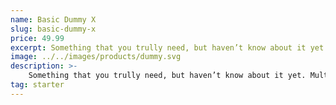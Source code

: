 ```yaml
---
name: Basic Dummy X
slug: basic-dummy-x
price: 49.99
excerpt: Something that you trully need, but haven’t know about it yet
image: ../../images/products/dummy.svg
description: >-
    Something that you trully need, but haven’t know about it yet. Multiple winner of Community Awarads.
tag: starter
---
```

